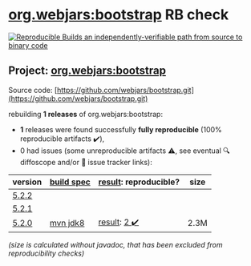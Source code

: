 [org.webjars:bootstrap](https://search.maven.org/artifact/org.webjars/bootstrap/) RB check
=======

[![Reproducible Builds](https://reproducible-builds.org/images/logos/rb.svg) an independently-verifiable path from source to binary code](https://reproducible-builds.org/)

## Project: [org.webjars:bootstrap](https://search.maven.org/artifact/org.webjars/bootstrap/)

Source code: [https://github.com/webjars/bootstrap.git](https://github.com/webjars/bootstrap.git)

rebuilding **1 releases** of org.webjars:bootstrap:
- **1** releases were found successfully **fully reproducible** (100% reproducible artifacts :heavy_check_mark:),
- 0 had issues (some unreproducible artifacts :warning:, see eventual :mag: diffoscope and/or :memo: issue tracker links):

| version | [build spec](/BUILDSPEC.md) | [result](https://reproducible-builds.org/docs/jvm/): reproducible? | size |
| -- | --------- | ------ | -- |
| [5.2.2](https://search.maven.org/artifact/org.webjars/bootstrap/5.2.2/pom) | | | |
| [5.2.1](https://search.maven.org/artifact/org.webjars/bootstrap/5.2.1/pom) | | | |
| [5.2.0](https://search.maven.org/artifact/org.webjars/bootstrap/5.2.0/pom) | [mvn jdk8](bootstrap-5.2.0.buildspec) | [result](bootstrap-5.2.0.buildinfo): [2 :heavy_check_mark: ](bootstrap-5.2.0.buildcompare) | 2.3M |

<i>(size is calculated without javadoc, that has been excluded from reproducibility checks)</i>
